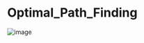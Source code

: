 # Optimal_Path_Finding


![image](https://github.com/Davis-Yusuf/Optimal_Path_Finding/assets/61720678/57b33101-9a18-44f0-9605-4f895f8b7191)
